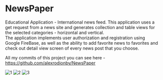 # NewsPaper
Educational Application - International news feed. 
This application uses a get request from a news site and generates collection and table views for the selected categories - horizontal and vertical.   
The application implements user authorization and registration using Google FireBase, as well as the ability to add favorite news to favorites and check out detail view screen of every news post that you choose.<br>  

All my commits of this project you can see here - https://github.com/alexrodionby/NewsPaper

![1](https://github.com/iosDevelopForYou/SwiftMarathon7-NewsPaper/assets/118765521/05161837-f28b-43d2-8b52-c969183d1dc2)
![2](https://github.com/iosDevelopForYou/SwiftMarathon7-NewsPaper/assets/118765521/6da3da81-e4a6-4ca7-aa78-c1e8f062c1ba)
![3](https://github.com/iosDevelopForYou/SwiftMarathon7-NewsPaper/assets/118765521/6a1e2022-0766-47d5-8224-4b1026eb53d4)
